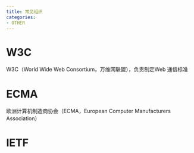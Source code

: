 ```yaml
---
title: 常见组织
categories: 
- OTHER
---
```



# W3C
W3C（World Wide Web Consortium，万维网联盟），负责制定Web 通信标准

# ECMA

欧洲计算机制造商协会（ECMA，European
Computer Manufacturers Association）

# IETF